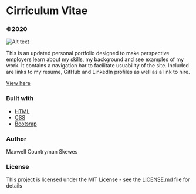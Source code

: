 # Cirriculum Vitae
### ©2020

![Alt text](./readmeBurgerOff.png?raw=true "AppImage")

This is an updated personal portfolio designed to make perspective employers learn about my skills, my background and see examples of my work. It contains a navigation bar to facilitate usuability of the site. Included are links to my resume, GitHub and LinkedIn profiles as well as a link to hire.

[View here](https://maxskewes.github.io/Portfolio/)

### Built with
* [HTML](https://html.com/)
* [CSS](https://www.w3schools.com/css/)
* [Bootsrap](https://getbootstrap.com)

### Author
Maxwell Countryman Skewes

### License
This project is licensed under the MIT License - see the [LICENSE.md](LICENSE.md) file for details
